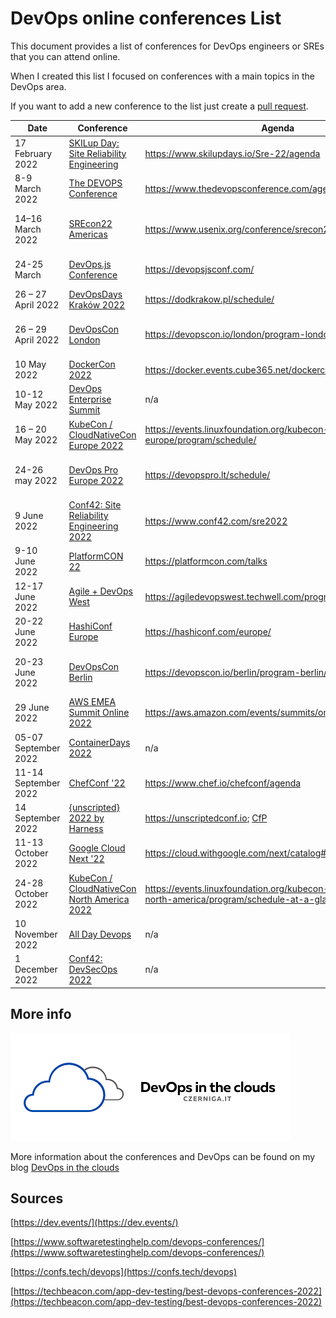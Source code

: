 # DevOps online conferences List

This document provides a list of conferences for DevOps engineers or SREs that you can attend online. 

When I created this list I focused on conferences with a main topics in the DevOps area. 

If you want to add a new conference to the list just create a [pull request](https://github.com/czerniga/devops-online-conferences/pulls).

| Date  | Conference  | Agenda  | Price  |
| --- | --- | --- | --- |
| 17 February  2022  | [SKILup Day: Site Reliability Engineering](https://www.skilupdays.io/Sre-22/home) | https://www.skilupdays.io/Sre-22/agenda  | FREE |
| 8-9 March 2022   | [The DEVOPS Conference](https://www.thedevopsconference.com/) | https://www.thedevopsconference.com/agenda | FREE |
| 14–16 March 2022  | [SREcon22 Americas](https://www.usenix.org/conference/srecon22americas)  | https://www.usenix.org/conference/srecon22americas/program  | US $550 – US $700 |
| 24-25 March  | [DevOps.js Conference](https://devopsjsconf.com/) | https://devopsjsconf.com/ | FREE /  € 46 |
| 26 – 27 April 2022  | [DevOpsDays Kraków 2022](https://dodkrakow.pl/) | https://dodkrakow.pl/schedule/ | FREE |
| 26 – 29 April 2022  | [DevOpsCon London](https://devopscon.io/london) | https://devopscon.io/london/program-london/  | £ 512 - 1196 |
| 10 May 2022  | [DockerCon 2022](https://www.docker.com/dockercon/)  | https://docker.events.cube365.net/dockercon/2022  | FREE |
| 10-12 May 2022  | [DevOps Enterprise Summit](https://events.itrevolution.com/virtual) | n/a  | $450  |
| 16 – 20 May 2022  | [KubeCon / CloudNativeCon Europe 2022](https://events.linuxfoundation.org/kubecon-cloudnativecon-europe/) | https://events.linuxfoundation.org/kubecon-cloudnativecon-europe/program/schedule/  | FREE /  € 75 |
| 24-26 may 2022  | [DevOps Pro Europe 2022](https://devopspro.lt/) | https://devopspro.lt/schedule/  | € 270 – 1130 |
| 9 June 2022  | [Conf42: Site Reliability Engineering 2022](https://www.conf42.com/sre2022) | https://www.conf42.com/sre2022 | n/a |
| 9-10 June 2022  | [PlatformCON 22](https://platformcon.com/) | https://platformcon.com/talks  | FREE |
| 12-17 June 2022  | [Agile + DevOps West](https://agiledevopswest.techwell.com/) | https://agiledevopswest.techwell.com/program/schedule  | n/a |
| 20-22 June 2022  | [HashiConf Europe](https://hashiconf.com/europe/) | https://hashiconf.com/europe/  | FREE - € 450 |
| 20-23 June 2022  | [DevOpsCon Berlin](https://devopscon.io/berlin) | https://devopscon.io/berlin/program-berlin/  | € 476 - € 1169 |
| 29 June 2022 | [AWS EMEA Summit Online 2022](https://summit-emea-en.virtual.awsevents.com/) | https://aws.amazon.com/events/summits/online/emea/agenda/ | FREE |
| 05-07 September 2022  | [ContainerDays 2022](https://www.containerdays.io/) | n/a | FREE / € 699 |
| 11-14 September 2022  | [ChefConf &#39;22](https://www.chef.io/chefconf/sign-up-for-all-chefconf-22-news) | https://www.chef.io/chefconf/agenda | FREE |
| 14 September 2022  | [{unscripted} 2022 by Harness](https://unscriptedconf.io) | https://unscriptedconf.io; [CfP](https://sessionize.com/unscripted-2022/) | FREE  |
| 11-13 October 2022  | [Google Cloud Next &#39;22](https://cloud.withgoogle.com/next) | https://cloud.withgoogle.com/next/catalog#featured | FREE |
| 24-28 October 2022  | [KubeCon / CloudNativeCon North America 2022](https://events.linuxfoundation.org/kubecon-cloudnativecon-north-america/) | https://events.linuxfoundation.org/kubecon-cloudnativecon-north-america/program/schedule-at-a-glance/ | n/a |
| 10 November 2022  | [All Day Devops](https://www.alldaydevops.com/) | n/a | n/a  |
| 1 December 2022  | [Conf42: DevSecOps 2022](https://www.conf42.com/devsecops2022)  | n/a | n/a |

## More info

![DevOps in the clouds](Devops_logo.png "DevOps in the clouds")

More information about the conferences and DevOps can be found on my blog [DevOps in the clouds](czerniga.it)

## Sources

[https://dev.events/](https://dev.events/)

[https://www.softwaretestinghelp.com/devops-conferences/](https://www.softwaretestinghelp.com/devops-conferences/)

[https://confs.tech/devops](https://confs.tech/devops)

[https://techbeacon.com/app-dev-testing/best-devops-conferences-2022](https://techbeacon.com/app-dev-testing/best-devops-conferences-2022)


